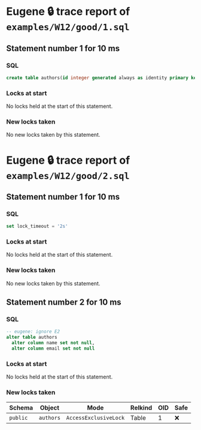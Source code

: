 # Eugene 🔒 trace report of `examples/W12/good/1.sql`

## Statement number 1 for 10 ms

### SQL

```sql
create table authors(id integer generated always as identity primary key, name text, email text)
```

### Locks at start

No locks held at the start of this statement.

### New locks taken

No new locks taken by this statement.



# Eugene 🔒 trace report of `examples/W12/good/2.sql`

## Statement number 1 for 10 ms

### SQL

```sql
set lock_timeout = '2s'
```

### Locks at start

No locks held at the start of this statement.

### New locks taken

No new locks taken by this statement.


## Statement number 2 for 10 ms

### SQL

```sql
-- eugene: ignore E2
alter table authors
  alter column name set not null,
  alter column email set not null
```

### Locks at start

No locks held at the start of this statement.

### New locks taken

| Schema | Object | Mode | Relkind | OID | Safe |
|--------|--------|------|---------|-----|------|
| `public` | `authors` | `AccessExclusiveLock` | Table | 1 | ❌ |

